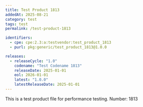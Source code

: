 ```yaml
---
title: Test Product 1813
addedAt: 2025-08-21
category: test
tags: test
permalink: /test-product-1813

identifiers:
  - cpe: cpe:2.3:a:testvendor:test_product_1813
  - purl: pkg:generic/test_product_1813@1.0.0

releases:
  - releaseCycle: "1.0"
    codename: "Test Codename 1813"
    releaseDate: 2025-01-01
    eol: 2026-01-01
    latest: "1.0.0"
    latestReleaseDate: 2025-01-01
---
```


This is a test product file for performance testing. Number: 1813

